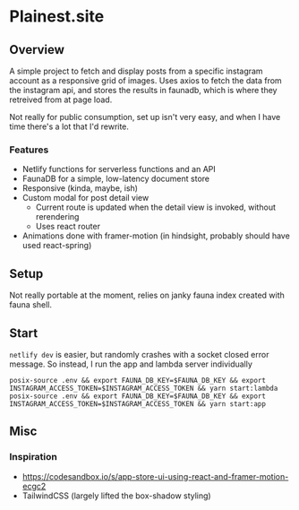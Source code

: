 # Plainest.site

## Overview

A simple project to fetch and display posts from a specific instagram account as a responsive grid of images. Uses axios to fetch the data from the instagram api, and stores the results in faunadb, which is where they retreived from at page load.

Not really for public consumption, set up isn't very easy, and when I have time there's a lot that I'd rewrite.

### Features

- Netlify functions for serverless functions and an API
- FaunaDB for a simple, low-latency document store
- Responsive (kinda, maybe, ish)
- Custom modal for post detail view
  - Current route is updated when the detail view is invoked, without rerendering
  - Uses react router
- Animations done with framer-motion (in hindsight, probably should have used react-spring)

## Setup

Not really portable at the moment, relies on janky fauna index created with fauna shell.

## Start

`netlify dev` is easier, but randomly crashes with a socket closed error message. So instead, I run the app and lambda server individually

```
posix-source .env && export FAUNA_DB_KEY=$FAUNA_DB_KEY && export INSTAGRAM_ACCESS_TOKEN=$INSTAGRAM_ACCESS_TOKEN && yarn start:lambda
posix-source .env && export FAUNA_DB_KEY=$FAUNA_DB_KEY && export INSTAGRAM_ACCESS_TOKEN=$INSTAGRAM_ACCESS_TOKEN && yarn start:app
```

## Misc

### Inspiration

- https://codesandbox.io/s/app-store-ui-using-react-and-framer-motion-ecgc2
- TailwindCSS (largely lifted the box-shadow styling)
